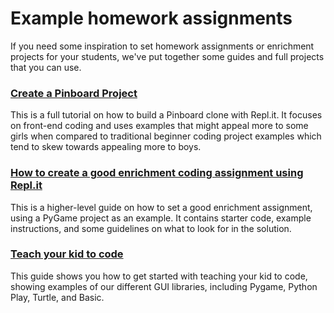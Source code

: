 # Example homework assignments

If you need some inspiration to set homework assignments or enrichment projects for your students, we've put together some guides and full projects that you can use.

### [Create a Pinboard Project](https://docs.repl.it/Teams/PinboardProject)

This is a full tutorial on how to build a Pinboard clone with Repl.it. It focuses on front-end coding and uses examples that might appeal more to some girls when compared to traditional beginner coding project examples which tend to skew towards appealing more to boys.

### [How to create a good enrichment coding assignment using Repl.it](./EnrichmentHomework)

This is a higher-level guide on how to set a good enrichment assignment, using a PyGame project as an example. It contains starter code, example instructions, and some guidelines on what to look for in the solution.

### [Teach your kid to code](https://docs.repl.it/Teams/TeachYourKid)

This guide shows you how to get started with teaching your kid to code, showing examples of our different GUI libraries, including Pygame, Python Play, Turtle, and Basic.

